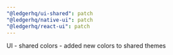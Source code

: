 ```yaml
---
"@ledgerhq/ui-shared": patch
"@ledgerhq/native-ui": patch
"@ledgerhq/react-ui": patch
---
```


UI - shared colors - added new colors to shared themes
